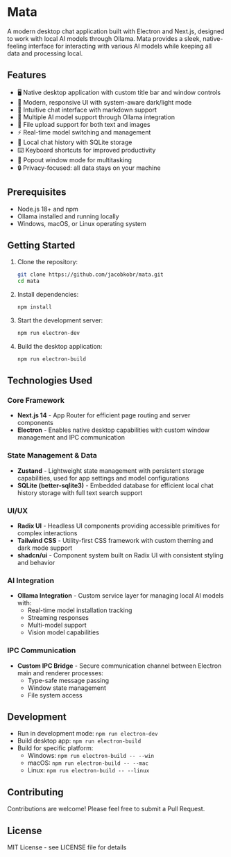 # Mata

A modern desktop chat application built with Electron and Next.js, designed to work with local AI models through Ollama. Mata provides a sleek, native-feeling interface for interacting with various AI models while keeping all data and processing local.

## Features

- 🖥️ Native desktop application with custom title bar and window controls
- 🎨 Modern, responsive UI with system-aware dark/light mode
- 💬 Intuitive chat interface with markdown support
- 🤖 Multiple AI model support through Ollama integration
- 📁 File upload support for both text and images
- ⚡ Real-time model switching and management
- 💾 Local chat history with SQLite storage
- ⌨️ Keyboard shortcuts for improved productivity
- 🔄 Popout window mode for multitasking
- 🔒 Privacy-focused: all data stays on your machine

## Prerequisites

- Node.js 18+ and npm
- Ollama installed and running locally
- Windows, macOS, or Linux operating system

## Getting Started

1. Clone the repository:
   ```bash
   git clone https://github.com/jacobkobr/mata.git
   cd mata
   ```

2. Install dependencies:
   ```bash
   npm install
   ```

3. Start the development server:
   ```bash
   npm run electron-dev
   ```

4. Build the desktop application:
   ```bash
   npm run electron-build
   ```

## Technologies Used

### Core Framework
- **Next.js 14** - App Router for efficient page routing and server components
- **Electron** - Enables native desktop capabilities with custom window management and IPC communication

### State Management & Data
- **Zustand** - Lightweight state management with persistent storage capabilities, used for app settings and model configurations
- **SQLite (better-sqlite3)** - Embedded database for efficient local chat history storage with full text search support

### UI/UX
- **Radix UI** - Headless UI components providing accessible primitives for complex interactions
- **Tailwind CSS** - Utility-first CSS framework with custom theming and dark mode support
- **shadcn/ui** - Component system built on Radix UI with consistent styling and behavior

### AI Integration
- **Ollama Integration** - Custom service layer for managing local AI models with:
  - Real-time model installation tracking
  - Streaming responses
  - Multi-model support
  - Vision model capabilities

### IPC Communication
- **Custom IPC Bridge** - Secure communication channel between Electron main and renderer processes:
  - Type-safe message passing
  - Window state management
  - File system access

## Development

- Run in development mode: `npm run electron-dev`
- Build desktop app: `npm run electron-build`
- Build for specific platform:
  - Windows: `npm run electron-build -- --win`
  - macOS: `npm run electron-build -- --mac`
  - Linux: `npm run electron-build -- --linux`

## Contributing

Contributions are welcome! Please feel free to submit a Pull Request.

## License

MIT License - see LICENSE file for details 